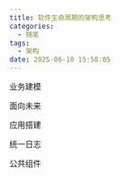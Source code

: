 ```yaml
---
title: 软件生命周期的架构思考
categories:
  - 随笔
tags:
  - 架构
date: 2025-06-10 15:58:05
---
```


业务建模

面向未来

应用搭建

统一日志

公共组件
